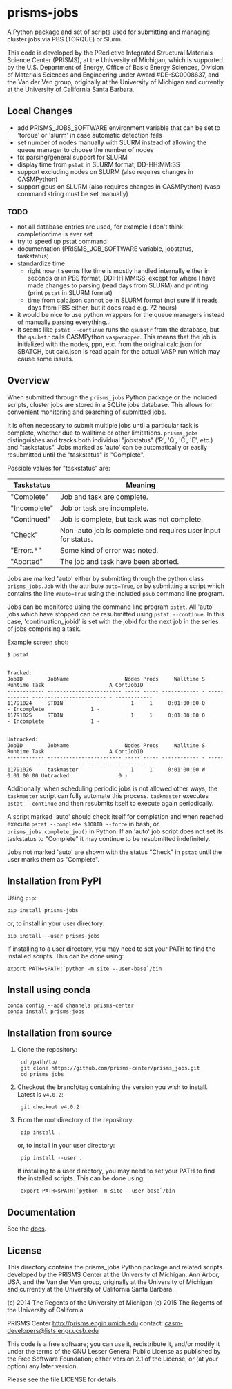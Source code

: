 prisms-jobs
===========

A Python package and set of scripts used for submitting and managing
cluster jobs via PBS (TORQUE) or Slurm.

This code is developed by the PRedictive Integrated Structural Materials Science Center (PRISMS), at the University of Michigan, which is supported by the U.S. Department of Energy, Office of Basic Energy Sciences, Division of Materials Sciences and Engineering under Award #DE-SC0008637, and the Van der Ven group, originally at the University of Michigan and
currently at the University of California Santa Barbara.


## Local Changes
- add PRISMS_JOBS_SOFTWARE environment variable that can be set to 'torque' or 'slurm' in case automatic detection fails
- set number of nodes manually with SLURM instead of allowing the queue manager to choose the number of nodes
- fix parsing/general support for SLURM
- display time from ``pstat`` in SLURM format, DD-HH:MM:SS
- support excluding nodes on SLURM (also requires changes in CASMPython)
- support gpus on SLURM (also requires changes in CASMPython) (vasp command string must be set manually)

### TODO
- not all database entries are used, for example I don't think completiontime is ever set
- try to speed up pstat command
- documentation (PRISMS_JOB_SOFTWARE variable, jobstatus, taskstatus)
- standardize time
  - right now it seems like time is mostly handled internally either in seconds or in PBS format, DD:HH:MM:SS, except for where I have made changes to parsing (read days from SLURM) and printing (print ``pstat`` in SLURM format)
  - time from calc.json cannot be in SLURM format (not sure if it reads days from PBS either, but it does read e.g. 72 hours)
- it would be nice to use python wrappers for the queue managers instead of manually parsing everything...
- It seems like ``pstat --continue`` runs the ``qsubstr`` from the database, but the ``qsubstr`` calls CASMPython ``vaspwrapper``. This means that the job is initialized with the nodes, ppn, etc. from the original calc.json for SBATCH, but calc.json is read again for the actual VASP run which may cause some issues.

## Overview

When submitted through the ``prisms_jobs`` Python package or the included scripts,
cluster jobs are stored in a SQLite jobs database. This allows for convenient
monitoring and searching of submitted jobs.

It is often necessary to submit multiple jobs until a particular task is complete,
whether due to walltime or other limitations. ``prisms_jobs`` distinguishes and
tracks both individual "jobstatus" ('R', 'Q', 'C', 'E', etc.) and "taskstatus".
Jobs marked as 'auto' can be automatically or easily resubmitted until the
"taskstatus" is "Complete".

Possible values for "taskstatus" are:

| Taskstatus | Meaning                                                     |
|------------|-------------------------------------------------------------|
|"Complete"  |Job and task are complete.                                   |
|"Incomplete"|Job or task are incomplete.                                  |
|"Continued" |Job is complete, but task was not complete.                  |
|"Check"     |Non-auto job is complete and requires user input for status. |
|"Error:.*"  |Some kind of error was noted.                                |
|"Aborted"   |The job and task have been aborted.                          |


Jobs are marked 'auto' either by submitting through the python class ``prisms_jobs.Job``
with the attribute ``auto=True``, or by submitting a script which contains
the line ``#auto=True`` using the included ``psub`` command line program.  

Jobs can be monitored using the command line program ``pstat``. All 'auto' jobs
which have stopped can be resubmitted using ``pstat --continue``. In this case,
'continuation_jobid' is set with the jobid for the next job in the series of jobs
comprising a task.

Example screen shot:

    $ pstat


    Tracked:
    JobID        JobName                  Nodes Procs     Walltime S      Runtime Task                     A ContJobID   
    ------------ ------------------------ ----- ----- ------------ - ------------ ------------------------ - ------------
    11791024     STDIN                      1     1     0:01:00:00 Q            - Incomplete               1 -           
    11791025     STDIN                      1     1     0:01:00:00 Q            - Incomplete               1 -           


    Untracked:
    JobID        JobName                  Nodes Procs     Walltime S      Runtime Task                     A ContJobID   
    ------------ ------------------------ ----- ----- ------------ - ------------ ------------------------ - ------------
    11791026     taskmaster                 1     1     0:01:00:00 W   0:01:00:00 Untracked                0 -           

Additionally, when scheduling periodic jobs is not allowed other ways, the
``taskmaster`` script can fully automate this process. ``taskmaster`` executes
``pstat --continue`` and then resubmits itself to execute again periodically.

A script marked 'auto' should check itself for completion and when reached execute
``pstat --complete $JOBID --force`` in bash, or ``prisms_jobs.complete_job()`` in Python. If an 'auto' job script does not set its taskstatus to "Complete" it may continue
to be resubmitted indefinitely.    

Jobs not marked 'auto' are shown with the status "Check" in ``pstat`` until the user
marks them as "Complete".


## Installation from PyPI

Using ``pip``:

    pip install prisms-jobs

or, to install in your user directory:

   	pip install --user prisms-jobs

If installing to a user directory, you may need to set your PATH to find the installed scripts. This can be done using:

   	export PATH=$PATH:`python -m site --user-base`/bin


## Install using conda

    conda config --add channels prisms-center
    conda install prisms-jobs


## Installation from source

1. Clone the repository:

        cd /path/to/
        git clone https://github.com/prisms-center/prisms_jobs.git
        cd prisms_jobs

2. Checkout the branch/tag containing the version you wish to install. Latest is ``v4.0.2``:

        git checkout v4.0.2

2. From the root directory of the repository:

        pip install .

   or, to install in your user directory:

   		pip install --user .

   If installing to a user directory, you may need to set your PATH to find the installed scripts. This can be done using:

   		export PATH=$PATH:`python -m site --user-base`/bin


## Documentation

See the [docs](https://prisms-center.github.io/prisms_jobs_docs/).


## License

This directory contains the prisms_jobs Python package and related scripts developed
by the PRISMS Center at the University of Michigan, Ann Arbor, USA, and
the Van der Ven group, originally at the University of Michigan and
currently at the University of California Santa Barbara.

(c) 2014 The Regents of the University of Michigan
(c) 2015 The Regents of the University of California

PRISMS Center http://prisms.engin.umich.edu
contact: casm-developers@lists.engr.ucsb.edu

This code is a free software; you can use it, redistribute it,
and/or modify it under the terms of the GNU Lesser General Public
License as published by the Free Software Foundation; either version
2.1 of the License, or (at your option) any later version.

Please see the file LICENSE for details.
